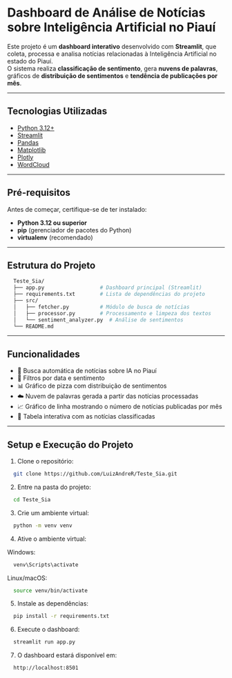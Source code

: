 # Dashboard de Análise de Notícias sobre Inteligência Artificial no Piauí

Este projeto é um **dashboard interativo** desenvolvido com **Streamlit**, que coleta, processa e analisa notícias relacionadas à Inteligência Artificial no estado do Piauí.  
O sistema realiza **classificação de sentimento**, gera **nuvens de palavras**, gráficos de **distribuição de sentimentos** e **tendência de publicações por mês**.  

---

## Tecnologias Utilizadas
- [Python 3.12+](https://www.python.org/)  
- [Streamlit](https://streamlit.io/)  
- [Pandas](https://pandas.pydata.org/)  
- [Matplotlib](https://matplotlib.org/)  
- [Plotly](https://plotly.com/python/)  
- [WordCloud](https://github.com/amueller/word_cloud)  

---

## Pré-requisitos
Antes de começar, certifique-se de ter instalado:
- **Python 3.12 ou superior**
- **pip** (gerenciador de pacotes do Python)
- **virtualenv** (recomendado)

---

## Estrutura do Projeto
```bash
  Teste_Sia/
  ├── app.py                  # Dashboard principal (Streamlit)
  ├── requirements.txt        # Lista de dependências do projeto
  ├── src/
  │   ├── fetcher.py          # Módulo de busca de notícias
  │   ├── processor.py        # Processamento e limpeza dos textos
  │   └── sentiment_analyzer.py  # Análise de sentimentos
  └── README.md
```

---

## Funcionalidades

- 🔎 Busca automática de notícias sobre IA no Piauí  
- 📅 Filtros por data e sentimento  
- 📊 Gráfico de pizza com distribuição de sentimentos  
- ☁️ Nuvem de palavras gerada a partir das notícias processadas  
- 📈 Gráfico de linha mostrando o número de notícias publicadas por mês  
- 📑 Tabela interativa com as notícias classificadas  

---

## Setup e Execução do Projeto
1. Clone o repositório:

```bash
  git clone https://github.com/LuizAndreR/Teste_Sia.git
```

2. Entre na pasta do projeto:
```bash
  cd Teste_Sia
```

3. Crie um ambiente virtual:
```bash
  python -m venv venv
```

4. Ative o ambiente virtual:

  Windows:
  ```bash
    venv\Scripts\activate
  ```

  Linux/macOS:
  ```bash
    source venv/bin/activate
  ```

5. Instale as dependências:
```bash
  pip install -r requirements.txt
```

6. Execute o dashboard:

```bash
  streamlit run app.py
```

7. O dashboard estará disponível em:

```bash
  http://localhost:8501
```

